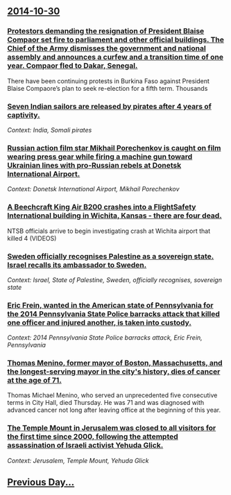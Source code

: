 ## [2014-10-30](/news/2014/10/30/index.md)

### [Protestors demanding the resignation of President Blaise Compaor set fire to parliament and other official buildings. The Chief of the Army dismisses the government and national assembly and announces a curfew and a transition time of one year. Compaor fled to Dakar, Senegal. ](/news/2014/10/30/protestors-demanding-the-resignation-of-president-blaise-compaore-set-fire-to-parliament-and-other-official-buildings-the-chief-of-the-army.md)
There have been continuing protests in Burkina Faso against President Blaise Compaore’s plan to seek re-election for a fifth term. Thousands

### [Seven Indian sailors are released by pirates after 4 years of captivity. ](/news/2014/10/30/seven-indian-sailors-are-released-by-pirates-after-4-years-of-captivity.md)
_Context: India, Somali pirates_

### [Russian action film star Mikhail Porechenkov is caught on film wearing press gear while firing a machine gun toward Ukrainian lines with pro-Russian rebels at Donetsk International Airport. ](/news/2014/10/30/russian-action-film-star-mikhail-porechenkov-is-caught-on-film-wearing-press-gear-while-firing-a-machine-gun-toward-ukrainian-lines-with-pro.md)
_Context: Donetsk International Airport, Mikhail Porechenkov_

### [A Beechcraft King Air B200 crashes into a FlightSafety International building in Wichita, Kansas - there are four dead. ](/news/2014/10/30/a-beechcraft-king-air-b200-crashes-into-a-flightsafety-international-building-in-wichita-kansas-there-are-four-dead.md)
NTSB officials arrive to begin investigating crash at Wichita airport that killed 4 (VIDEOS)

### [Sweden officially recognises Palestine as a sovereign state. Israel recalls its ambassador to Sweden. ](/news/2014/10/30/sweden-officially-recognises-palestine-as-a-sovereign-state-israel-recalls-its-ambassador-to-sweden.md)
_Context: Israel, State of Palestine, Sweden, officially recognises, sovereign state_

### [Eric Frein, wanted in the American state of Pennsylvania for the 2014 Pennsylvania State Police barracks attack that killed one officer and injured another, is taken into custody. ](/news/2014/10/30/eric-frein-wanted-in-the-american-state-of-pennsylvania-for-the-2014-pennsylvania-state-police-barracks-attack-that-killed-one-officer-and.md)
_Context: 2014 Pennsylvania State Police barracks attack, Eric Frein, Pennsylvania_

### [Thomas Menino, former mayor of Boston, Massachusetts, and the longest-serving mayor in the city's history, dies of cancer at the age of 71. ](/news/2014/10/30/thomas-menino-former-mayor-of-boston-massachusetts-and-the-longest-serving-mayor-in-the-city-s-history-dies-of-cancer-at-the-age-of-71.md)
Thomas Michael Menino, who served an unprecedented five consecutive terms in City Hall, died Thursday. He was 71 and was diagnosed with advanced cancer not long after leaving office at the beginning of this year.

### [The Temple Mount in Jerusalem was closed to all visitors for the first time since 2000, following the attempted assassination of Israeli activist Yehuda Glick. ](/news/2014/10/30/the-temple-mount-in-jerusalem-was-closed-to-all-visitors-for-the-first-time-since-2000-following-the-attempted-assassination-of-israeli-act.md)
_Context: Jerusalem, Temple Mount, Yehuda Glick_

## [Previous Day...](/news/2014/10/29/index.md)

